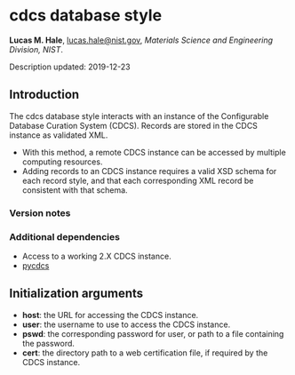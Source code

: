 # cdcs database style

**Lucas M. Hale**, [lucas.hale@nist.gov](mailto:lucas.hale@nist.gov?Subject=ipr-demo), *Materials Science and Engineering Division, NIST*.

Description updated: 2019-12-23

## Introduction

The cdcs database style interacts with an instance of the Configurable Database Curation System (CDCS).  Records are stored in the CDCS instance as validated XML.

- With this method, a remote CDCS instance can be accessed by multiple computing resources.
- Adding records to an CDCS instance requires a valid XSD schema for each record style, and that each corresponding XML record be consistent with that schema.

### Version notes

### Additional dependencies

- Access to a working 2.X CDCS instance.
- [pycdcs](https://github.com/lmhale99/pycdcs)
  
## Initialization arguments

- __host__: the URL for accessing the CDCS instance.
- __user__: the username to use to access the CDCS instance.
- __pswd__: the corresponding password for user, or path to a file containing the password.
- __cert__: the directory path to a web certification file, if required by the CDCS instance.
